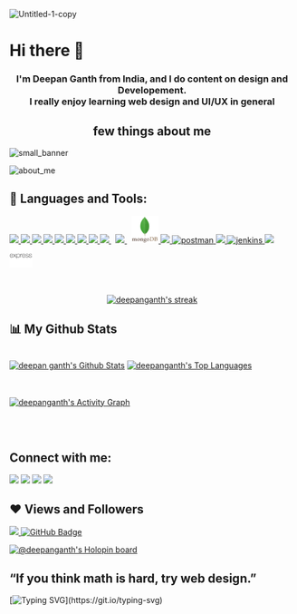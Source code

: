 
![Untitled-1-copy](https://user-images.githubusercontent.com/83934355/152623066-66f9c72f-ea98-417a-9274-f9ead3435052.gif)


# Hi there 👋
<h3 align="center">
 I'm Deepan Ganth from India, and I do content on design and Developement. <br> 
I really enjoy learning web design and UI/UX in general
</h3>


<h2 align="center">
 few things about me
</h2> 

![small_banner](https://user-images.githubusercontent.com/83934355/151973010-d7bbb3b1-18f5-44dc-b3ee-f8e24b65f259.jpg)

![about_me](https://user-images.githubusercontent.com/83934355/152626425-2dbb866d-474a-4d96-9582-212d5cc9a94b.jpg)


## 🚀 Languages and Tools:

<p align="left"> 
    <a href="https://www.java.com" target="_blank"> <img src="https://img.icons8.com/color/48/000000/java-coffee-cup-logo.png"/> </a>
    <a href="https://reactjs.org/" target="_blank"> <img src="https://img.icons8.com/color/48/000000/react-native.png"/> </a>
    <a href="https://spring.io/projects/spring-boot" target="_blank"> <img src="https://img.icons8.com/color/48/000000/spring-logo.png"/> </a> 
    <a href="https://developer.mozilla.org/en-US/docs/Web/JavaScript" target="_blank"> <img src="https://img.icons8.com/color/48/000000/javascript.png"/> </a> 
    <a href="https://www.w3.org/html/" target="_blank"> <img src="https://img.icons8.com/color/48/000000/html-5.png"/> </a> 
    <a href="https://www.w3schools.com/css/" target="_blank"> <img src="https://img.icons8.com/color/48/000000/css3.png"/> </a> 
    <a href="https://getbootstrap.com" target="_blank"> <img src="https://img.icons8.com/color/48/000000/bootstrap.png"/> </a> 
    <a href="https://www.python.org" target="_blank"> <img src="https://img.icons8.com/color/48/000000/python.png"/> </a> 
    <a style="padding-right:8px;" href="https://nodejs.org" target="_blank"> <img src="https://img.icons8.com/color/48/000000/nodejs.png"/> </a> 
    <a style="padding-right:8px;" href="https://www.mysql.com/" target="_blank"> <img src="https://img.icons8.com/fluent/50/000000/mysql-logo.png"/> </a>
    <a href="https://www.mongodb.com/" target="_blank"> <img src="https://raw.githubusercontent.com/devicons/devicon/master/icons/mongodb/mongodb-original-wordmark.svg" alt="mongodb" width="48" height="48"/> </a> 
    <a href="https://firebase.google.com/" target="_blank"> <img src="https://img.icons8.com/color/48/000000/firebase.png"/> </a> 
    <a href="https://postman.com" target="_blank"> <img src="https://www.vectorlogo.zone/logos/getpostman/getpostman-icon.svg" alt="postman" width="45" height="45"/> </a>   
    <a href="https://git-scm.com/" target="_blank"> <img src="https://img.icons8.com/color/48/000000/git.png"/> </a> 
    <a href="https://www.jenkins.io" target="_blank"> <img src="https://www.vectorlogo.zone/logos/jenkins/jenkins-icon.svg" alt="jenkins" width="48" height="48"/> </a> 
    <a href="https://redux.js.org" target="_blank"> <img src="https://img.icons8.com/color/48/000000/redux.png"/> </a>
    <a href="https://expressjs.com" target="_blank"> <img src="https://raw.githubusercontent.com/devicons/devicon/master/icons/express/express-original-wordmark.svg" alt="express" width="40" height="40"/> </a>
</p>

<!-- [![React Badge](https://img.shields.io/badge/-React-61DBFB?style=for-the-badge&labelColor=black&logo=react&logoColor=61DBFB)](#)  [![Javascript Badge](https://img.shields.io/badge/-Javascript-F0DB4F?style=for-the-badge&labelColor=black&logo=javascript&logoColor=F0DB4F)](#) [![Typescript Badge](https://img.shields.io/badge/-Typescript-007acc?style=for-the-badge&labelColor=black&logo=typescript&logoColor=007acc)](#) [![Nodejs Badge](https://img.shields.io/badge/-Nodejs-3C873A?style=for-the-badge&labelColor=black&logo=node.js&logoColor=3C873A)](#) [![GraphQL Badge](https://img.shields.io/badge/-GraphQl-e535ab?style=for-the-badge&labelColor=black&logo=node.js&logoColor=e535ab)](#) -->
<br/>

<p align="center">
    <a href="https://github.com/deepanganth/github-readme-streak-stats">
        <img title="🔥 Get streak stats for your profile at git.io/streak-stats" alt="deepanganth's streak" src="https://github-readme-streak-stats.herokuapp.com/?user=deepanganth&theme=black-ice&hide_border=true&stroke=0000&background=060A0CD0"/>
    </a>
</p>

## 📊 My Github Stats

  <br/>
    <a href="https://github.com/deepanganth/github-readme-stats"><img alt="deepan ganth's Github Stats" src="https://github-readme-stats.vercel.app/api?username=deepanganth&show_icons=true&count_private=true&theme=react&hide_border=true&bg_color=0D1117" /></a>
  <a href="https://github.com/deepanganth/github-readme-stats"><img alt="deepanganth's Top Languages" src="https://github-readme-stats.vercel.app/api/top-langs/?username=deepanganth&langs_count=8&count_private=true&layout=compact&theme=react&hide_border=true&bg_color=0D1117" /></a>
  <br/>


<br/>
<br/>

<a href="https://github.com/deepanganth/github-readme-activity-graph"><img alt="deepanganth's Activity Graph" src="https://activity-graph.herokuapp.com/graph?username=deepanganth&bg_color=0D1117&color=5BCDEC&line=5BCDEC&point=FFFFFF&hide_border=true" /></a>

<br/>
<br/>

## Connect with me:
<p align="left">

<a href = "https://www.linkedin.com/in/deepan-ganth/"><img src="https://img.icons8.com/fluent/48/000000/linkedin.png"/></a>
<a href = "https://twitter.com/deepanganth"><img src="https://img.icons8.com/fluent/48/000000/twitter.png"/></a>
<a href = "https://www.instagram.com/re__deepan/"><img src="https://img.icons8.com/fluent/48/000000/instagram-new.png"/></a>
<a href = ""><img src="https://img.icons8.com/color/48/000000/youtube-play.png"/></a>

</p>

## ❤ Views and Followers
<a href="https://github.com/Meghna-DAS/github-profile-views-counter">
    <img src="https://komarev.com/ghpvc/?username=deepanganth">
</a>
<a href="https://github.com/deepanganth?tab=followers"><img src="https://img.shields.io/github/followers/deepanganth?label=Followers&style=social" alt="GitHub Badge"></a>

[![@deepanganth's Holopin board](https://holopin.me/deepanganth)](https://holopin.io/@deepanganth)


<h2>
“If you think math is hard, try web design.”
</h2>


[![Typing SVG](https://readme-typing-svg.herokuapp.com/?lines=Coding+Makes+Me+Happppyyy....)](https://git.io/typing-svg)

